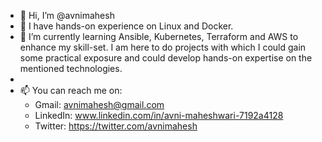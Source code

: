 - 👋 Hi, I’m @avnimahesh
- 👀 I have hands-on experience on Linux and Docker.
- 🌱 I’m currently learning Ansible, Kubernetes, Terraform and AWS to enhance my skill-set. I am here to do projects with which I could gain some practical exposure and could develop hands-on expertise on the mentioned technologies.
-  
- 📫 You can reach me on:
  - Gmail: avnimahesh@gmail.com
  - LinkedIn: www.linkedin.com/in/avni-maheshwari-7192a4128
  - Twitter: https://twitter.com/avnimahesh

<!---
avnimahesh/avnimahesh is a ✨ special ✨ repository because its `README.md` (this file) appears on your GitHub profile.
You can click the Preview link to take a look at your changes.
--->
